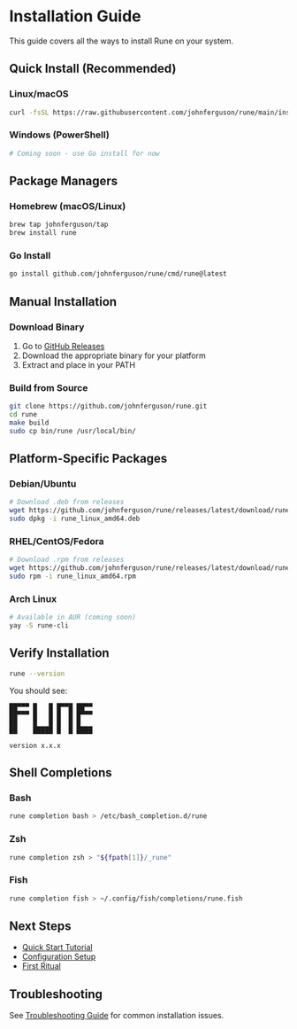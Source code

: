 # Installation Guide

This guide covers all the ways to install Rune on your system.

## Quick Install (Recommended)

### Linux/macOS
```bash
curl -fsSL https://raw.githubusercontent.com/johnferguson/rune/main/install.sh | sh
```

### Windows (PowerShell)
```powershell
# Coming soon - use Go install for now
```

## Package Managers

### Homebrew (macOS/Linux)
```bash
brew tap johnferguson/tap
brew install rune
```

### Go Install
```bash
go install github.com/johnferguson/rune/cmd/rune@latest
```

## Manual Installation

### Download Binary
1. Go to [GitHub Releases](https://github.com/johnferguson/rune/releases)
2. Download the appropriate binary for your platform
3. Extract and place in your PATH

### Build from Source
```bash
git clone https://github.com/johnferguson/rune.git
cd rune
make build
sudo cp bin/rune /usr/local/bin/
```

## Platform-Specific Packages

### Debian/Ubuntu
```bash
# Download .deb from releases
wget https://github.com/johnferguson/rune/releases/latest/download/rune_linux_amd64.deb
sudo dpkg -i rune_linux_amd64.deb
```

### RHEL/CentOS/Fedora
```bash
# Download .rpm from releases
wget https://github.com/johnferguson/rune/releases/latest/download/rune_linux_amd64.rpm
sudo rpm -i rune_linux_amd64.rpm
```

### Arch Linux
```bash
# Available in AUR (coming soon)
yay -S rune-cli
```

## Verify Installation

```bash
rune --version
```

You should see:
```
██▀▀▀ █   █ █▀▀█ ██▀▀
██▀▀▀ █   █ █  █ █▀▀▀
██    █   █ █  █ █   
██    █████ █  █ ████

version x.x.x
```

## Shell Completions

### Bash
```bash
rune completion bash > /etc/bash_completion.d/rune
```

### Zsh
```bash
rune completion zsh > "${fpath[1]}/_rune"
```

### Fish
```bash
rune completion fish > ~/.config/fish/completions/rune.fish
```

## Next Steps

- [Quick Start Tutorial](./quickstart.md)
- [Configuration Setup](../configuration/setup.md)
- [First Ritual](./first-ritual.md)

## Troubleshooting

See [Troubleshooting Guide](./troubleshooting.md) for common installation issues.